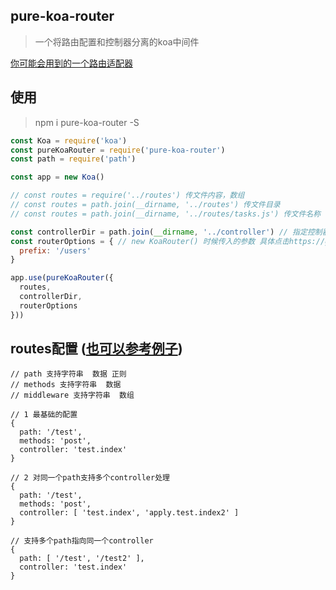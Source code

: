 ## pure-koa-router

> 一个将路由配置和控制器分离的koa中间件

[你可能会用到的一个路由适配器](https://github.com/qianlongo/blog/issues/27)


## 使用

> npm i pure-koa-router -S

``` javascript
const Koa = require('koa')
const pureKoaRouter = require('pure-koa-router')
const path = require('path')

const app = new Koa()

// const routes = require('../routes') 传文件内容，数组
// const routes = path.join(__dirname, '../routes') 传文件目录
// const routes = path.join(__dirname, '../routes/tasks.js') 传文件名称

const controllerDir = path.join(__dirname, '../controller') // 指定控制器的根目录
const routerOptions = { // new KoaRouter() 时候传入的参数 具体点击https://github.com/alexmingoia/koa-router
  prefix: '/users'
}

app.use(pureKoaRouter({
  routes,
  controllerDir,
  routerOptions
}))


```

## routes配置 ([也可以参考例子](https://github.com/qianlongo/pure-koa-router/tree/master/example/routes))

```
// path 支持字符串  数据 正则
// methods 支持字符串  数据
// middleware 支持字符串  数组

// 1 最基础的配置
{
  path: '/test',
  methods: 'post',
  controller: 'test.index'
}

// 2 对同一个path支持多个controller处理
{
  path: '/test',
  methods: 'post',
  controller: [ 'test.index', 'apply.test.index2' ]
}

// 支持多个path指向同一个controller
{
  path: [ '/test', '/test2' ],
  controller: 'test.index'
}
```
